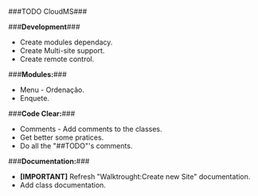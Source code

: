 ###TODO CloudMS###

###**Development**###
  - Create modules dependacy.
  - Create Multi-site support.
  - Create remote control.

###**Modules:**###
  - Menu - Ordenação.
  - Enquete.

###**Code Clear:**###
  - Comments - Add comments to the classes.
  - Get better some pratices.
  - Do all the "##TODO"'s comments.

###**Documentation:**###
  - **[IMPORTANT]** Refresh "Walktrought:Create new Site" documentation.
  - Add class documentation.
